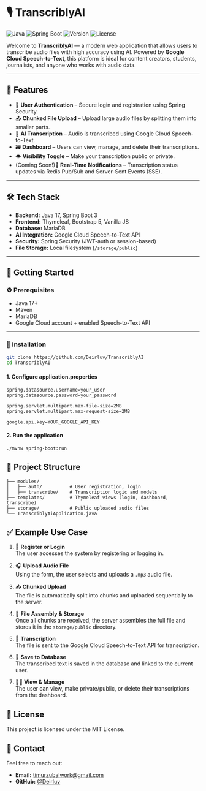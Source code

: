 # 🎙️ TranscriblyAI

![Java](https://img.shields.io/badge/Java-17-%23ED8B00?style=for-the-badge&logo=java)
![Spring Boot](https://img.shields.io/badge/Spring_Boot-3.x-%236DB33F?style=for-the-badge&logo=spring-boot)
![Version](https://img.shields.io/badge/Version-0.8-blue?style=for-the-badge)
![License](https://img.shields.io/badge/License-MIT-green?style=for-the-badge)

Welcome to **TranscriblyAI** — a modern web application that allows users to transcribe audio files with high accuracy using AI. Powered by **Google Cloud Speech-to-Text**, this platform is ideal for content creators, students, journalists, and anyone who works with audio data.

---

## 🌟 Features

- 🔐 **User Authentication** – Secure login and registration using Spring Security.
- 📤 **Chunked File Upload** – Upload large audio files by splitting them into smaller parts.
- 🧠 **AI Transcription** – Audio is transcribed using Google Cloud Speech-to-Text.
- 🗃️ **Dashboard** – Users can view, manage, and delete their transcriptions.
- 👁️ **Visibility Toggle** – Make your transcription public or private.
- (Coming Soon!)🚨 **Real-Time Notifications** – Transcription status updates via Redis Pub/Sub and Server-Sent Events (SSE).

---

## 🛠️ Tech Stack

- **Backend:** Java 17, Spring Boot 3
- **Frontend:** Thymeleaf, Bootstrap 5, Vanilla JS
- **Database:** MariaDB
- **AI Integration:** Google Cloud Speech-to-Text API
- **Security:** Spring Security (JWT-auth or session-based)
- **File Storage:** Local filesystem (`/storage/public`)

---

## 🚀 Getting Started

### ⚙️ Prerequisites

- Java 17+
- Maven
- MariaDB
- Google Cloud account + enabled Speech-to-Text API

---

### 🧪 Installation

```bash
git clone https://github.com/Deirluv/TranscriblyAI
cd TranscriblyAI
```

#### 1. Configure application.properties

```spring.datasource.url=jdbc:mariadb://localhost:3306/transcriblyai
spring.datasource.username=your_user
spring.datasource.password=your_password

spring.servlet.multipart.max-file-size=2MB
spring.servlet.multipart.max-request-size=2MB

google.api.key=YOUR_GOOGLE_API_KEY
```

#### 2. Run the application

```
./mvnw spring-boot:run
```

## 📂 Project Structure

```
├── modules/
│   ├── auth/          # User registration, login
│   ├── transcribe/    # Transcription logic and models
├── templates/         # Thymeleaf views (login, dashboard, transcribe)
├── storage/           # Public uploaded audio files
└── TranscriblyAiApplication.java
```

## ✅ Example Use Case

1. 👤 **Register or Login**  
   The user accesses the system by registering or logging in.

2. 🎧 **Upload Audio File**  
   Using the form, the user selects and uploads a `.mp3` audio file.

3. 📤 **Chunked Upload**  
   The file is automatically split into chunks and uploaded sequentially to the server.

4. 🔄 **File Assembly & Storage**  
   Once all chunks are received, the server assembles the full file and stores it in the `storage/public` directory.

5. 🧠 **Transcription**  
   The file is sent to the Google Cloud Speech-to-Text API for transcription.

6. 💾 **Save to Database**  
   The transcribed text is saved in the database and linked to the current user.

7. 🧑‍💻 **View & Manage**  
   The user can view, make private/public, or delete their transcriptions from the dashboard.


## 📜 License
This project is licensed under the MIT License.

## 📧 Contact

Feel free to reach out:

- **Email:** timurzubalwork@gmail.com
- **GitHub:** [@Deirluv](https://github.com/Deirluv)

